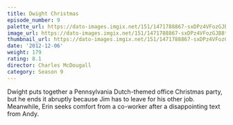 ```yaml
---
title: Dwight Christmas
episode_number: 9
palette_url: https://dato-images.imgix.net/151/1471788867-sxDPz4VFozGJB8tVpeQRiJ3hvRf.jpg?ixlib=rb-1.1.0&ch=DPR%2CWidth&auto=enhance&palette=json
image_url: https://dato-images.imgix.net/151/1471788867-sxDPz4VFozGJB8tVpeQRiJ3hvRf.jpg?ixlib=rb-1.1.0&ch=DPR%2CWidth&auto=compress%2Cformat&w=500
thumbnail_url: https://dato-images.imgix.net/151/1471788867-sxDPz4VFozGJB8tVpeQRiJ3hvRf.jpg?ixlib=rb-1.1.0&ch=DPR%2CWidth&auto=enhance&w=500&h=280&fit=crop&fm=jpg
date: '2012-12-06'
weight: 179
rating: 8.1
director: Charles McDougall
category: Season 9
---
```


Dwight puts together a Pennsylvania Dutch-themed office Christmas party, but he ends it abruptly because Jim has to leave for his other job. Meanwhile, Erin seeks comfort from a co-worker after a disappointing text from Andy.